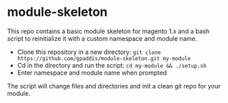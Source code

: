 # module-skeleton
This repo contains a basic module skeleton for magento 1.x and a bash script to reinitialize it with a custom namespace and module name.

* Clone this repository in a new directory: `git clone https://github.com/gpaddis/module-skeleton.git my-module`
* Cd in the directory and run the script: `cd my-module && ./setup.sh`
* Enter namespace and module name when prompted

The script will change files and directories and init a clean git repo for your module.
